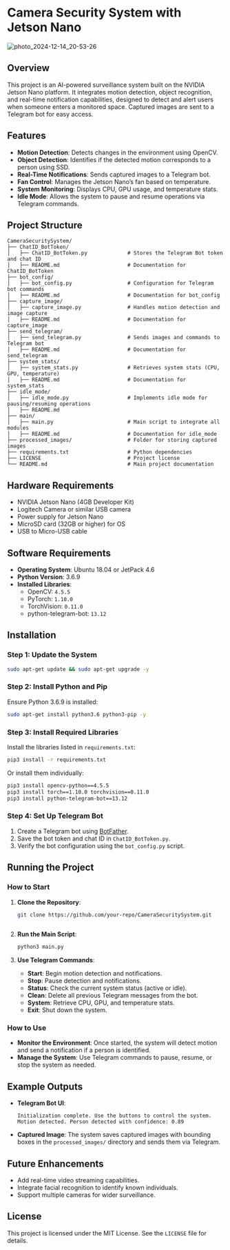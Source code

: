 # Camera Security System with Jetson Nano
![photo_2024-12-14_20-53-26](https://github.com/user-attachments/assets/821170ea-0271-490b-8996-3f2e99ac1788)

## Overview
This project is an AI-powered surveillance system built on the NVIDIA Jetson Nano platform. It integrates motion detection, object recognition, and real-time notification capabilities, designed to detect and alert users when someone enters a monitored space. Captured images are sent to a Telegram bot for easy access.

## Features
- **Motion Detection**: Detects changes in the environment using OpenCV.
- **Object Detection**: Identifies if the detected motion corresponds to a person using SSD.
- **Real-Time Notifications**: Sends captured images to a Telegram bot.
- **Fan Control**: Manages the Jetson Nano’s fan based on temperature.
- **System Monitoring**: Displays CPU, GPU usage, and temperature stats.
- **Idle Mode**: Allows the system to pause and resume operations via Telegram commands.

## Project Structure
```
CameraSecuritySystem/
├── ChatID_BotToken/
│   ├── ChatID_BotToken.py             # Stores the Telegram Bot token and chat ID
│   ├── README.md                      # Documentation for ChatID_BotToken
├── bot_config/
│   ├── bot_config.py                  # Configuration for Telegram bot commands
│   ├── README.md                      # Documentation for bot_config
├── capture_image/
│   ├── capture_image.py               # Handles motion detection and image capture
│   ├── README.md                      # Documentation for capture_image
├── send_telegram/
│   ├── send_telegram.py               # Sends images and commands to Telegram bot
│   ├── README.md                      # Documentation for send_telegram
├── system_stats/
│   ├── system_stats.py                # Retrieves system stats (CPU, GPU, temperature)
│   ├── README.md                      # Documentation for system_stats
├── idle_mode/
│   ├── idle_mode.py                   # Implements idle mode for pausing/resuming operations
│   ├── README.md
├── main/
│   ├── main.py                        # Main script to integrate all modules
│   ├── README.md                      # Documentation for idle_mode
├── processed_images/                  # Folder for storing captured images                        
├── requirements.txt                   # Python dependencies
├── LICENSE                            # Project license
└── README.md                          # Main project documentation
```

## Hardware Requirements
- NVIDIA Jetson Nano (4GB Developer Kit)
- Logitech Camera or similar USB camera
- Power supply for Jetson Nano
- MicroSD card (32GB or higher) for OS
- USB to Micro-USB cable

## Software Requirements
- **Operating System**: Ubuntu 18.04 or JetPack 4.6
- **Python Version**: 3.6.9
- **Installed Libraries**:
  - OpenCV: `4.5.5`
  - PyTorch: `1.10.0`
  - TorchVision: `0.11.0`
  - python-telegram-bot: `13.12`

## Installation

### Step 1: Update the System
```bash
sudo apt-get update && sudo apt-get upgrade -y
```

### Step 2: Install Python and Pip
Ensure Python 3.6.9 is installed:
```bash
sudo apt-get install python3.6 python3-pip -y
```

### Step 3: Install Required Libraries
Install the libraries listed in `requirements.txt`:
```bash
pip3 install -r requirements.txt
```
Or install them individually:
```bash
pip3 install opencv-python==4.5.5
pip3 install torch==1.10.0 torchvision==0.11.0
pip3 install python-telegram-bot==13.12
```

### Step 4: Set Up Telegram Bot
1. Create a Telegram bot using [BotFather](https://core.telegram.org/bots#botfather).
2. Save the bot token and chat ID in `ChatID_BotToken.py`.
3. Verify the bot configuration using the `bot_config.py` script.

## Running the Project

### How to Start
1. **Clone the Repository**:
   ```bash
   git clone https://github.com/your-repo/CameraSecuritySystem.git
  
   ```

2. **Run the Main Script**:
   ```bash
   python3 main.py
   ```

3. **Use Telegram Commands**:
   - **Start**: Begin motion detection and notifications.
   - **Stop**: Pause detection and notifications.
   - **Status**: Check the current system status (active or idle).
   - **Clean**: Delete all previous Telegram messages from the bot.
   - **System**: Retrieve CPU, GPU, and temperature stats.
   - **Exit**: Shut down the system.

### How to Use
- **Monitor the Environment**:
  Once started, the system will detect motion and send a notification if a person is identified.
- **Manage the System**:
  Use Telegram commands to pause, resume, or stop the system as needed.

## Example Outputs
- **Telegram Bot UI**:
  ```
  Initialization complete. Use the buttons to control the system.
  Motion detected. Person detected with confidence: 0.89
  ```

- **Captured Image**:
  The system saves captured images with bounding boxes in the `processed_images/` directory and sends them via Telegram.

## Future Enhancements
- Add real-time video streaming capabilities.
- Integrate facial recognition to identify known individuals.
- Support multiple cameras for wider surveillance.

## License
This project is licensed under the MIT License. See the `LICENSE` file for details.

